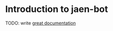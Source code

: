 # Introduction to jaen-bot

TODO: write [great documentation](http://jacobian.org/writing/great-documentation/what-to-write/)
